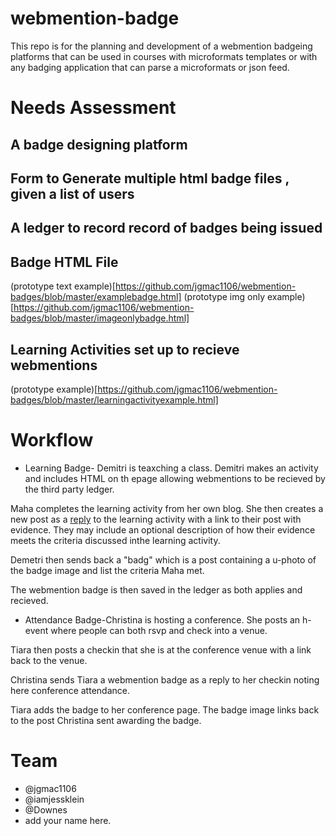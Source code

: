 # webmention-badge

This repo is for the planning and development of a webmention badgeing platforms that can be used in courses with microformats templates or with any badging application that can parse a microformats or json feed.

# Needs Assessment
## A badge designing platform
## Form to Generate multiple html badge files , given a list of users
## A ledger to record record of badges being issued
## Badge HTML File
(prototype text example)[https://github.com/jgmac1106/webmention-badges/blob/master/examplebadge.html]
(prototype img only example)[https://github.com/jgmac1106/webmention-badges/blob/master/imageonlybadge.html]
## Learning Activities set up to recieve webmentions
(prototype example)[https://github.com/jgmac1106/webmention-badges/blob/master/learningactivityexample.html]

# Workflow
* Learning Badge- Demitri is teaxching a class. Demitri makes an activity and includes HTML on th epage allowing webmentions to be recieved by the third party ledger.

Maha completes the learning activity from her own blog. She then creates a new post as a [reply](https://indieweb.org/reply)  to the learning activity with a link to their post with evidence. They may include an optional description of how their evidence meets the criteria discussed inthe learning activity.

Demetri then sends back a "badg" which is a post containing a u-photo of the badge image and list the criteria Maha met. 

The webmention badge is then saved in the ledger as both applies and recieved.

* Attendance Badge-Christina is hosting a conference. She posts an h-event where people can both rsvp and check into a venue.

Tiara then posts a checkin that she is at the conference venue with a link back to the venue.

Christina sends Tiara a webmention badge as a reply to her checkin noting here conference attendance.

Tiara adds the badge to her conference page. The badge image links back to the post Christina sent awarding the badge.

# Team
* @jgmac1106
* @iamjessklein
* @Downes
* add your name here.


